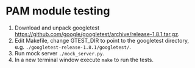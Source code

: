 # PAM module testing

1. Download and unpack googletest https://github.com/google/googletest/archive/release-1.8.1.tar.gz.
2. Edit Makefile, change GTEST_DIR to point to the googletest directory, e.g. `./googletest-release-1.8.1/googletest/`.
3. Run mock server `./mock_server.py`.
4. In a new terminal window execute `make` to run the tests.
